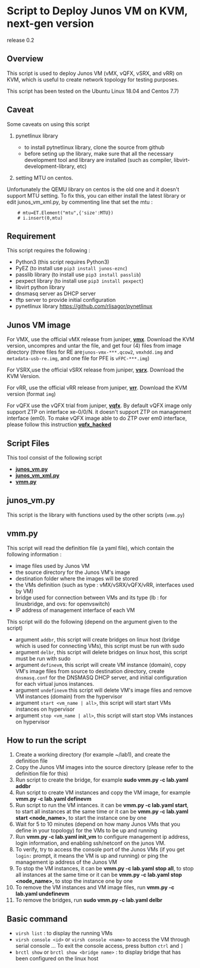 # Script to Deploy Junos VM on KVM, next-gen version
release 0.2

## Overview
This script is used to deploy Junos VM (vMX, vQFX, vSRX, and vRR) on KVM, which is useful to create network topology for testing purposes.

This script has been tested on the Ubuntu Linux 18.04 and Centos 7.7)

## Caveat
Some caveats on using this script
1. pynetlinux library
	- to install pytnetlinux library, clone the source from github
	- before seting up the library, make sure that all the necessary development tool and library are installed (such as compiler, libvirt-development-library, etc)

2. setting MTU on centos.

Unfortunately the QEMU library on centos is the old one and it doesn't support MTU setting.
To fix this, you can either install the latest library or edit junos_vm_xml.py, by commenting line that set the mtu :

		# mtu=ET.Element("mtu",{'size':MTU})
		# i.insert(0,mtu)

## Requirement
This script requires the following :
- Python3 (this script requires Python3)
- PyEZ (to install use `pip3 install junos-eznc`)
- passlib library (to install use `pip3 install passlib`)
- pexpect library (to install use `pip3 install pexpect`)
- libvirt python library
- dnsmasq server as DHCP server
- tftp server to provide initial configuration
- pynetlinux library https://github.com/rlisagor/pynetlinux

## Junos VM image
For VMX, use the official vMX release from juniper, **[vmx](http://www.juniper.net/support/downloads/?p=vmx#sw)**. Download the KVM version, uncompres and untar the file, and get four (4) files from image directory (three files for RE are`junos-vmx-***.qcow2`, `vmxhdd.img` and `metadata-usb-re.img`, and one file for PFE is `vFPC-***.img`)

For VSRX,use the official vSRX release from juniper, **[vsrx](http://www.juniper.net/support/downloads/?p=vsrx#sw)**. Download the KVM Version.

For vRR, use the official vRR release from juniper, **[vrr](http://www.juniper.net/support/downloads/?p=vrr#sw)**. Download the KVM version (format `img`)

For vQFX use the vQFX trial from juniper, **[vqfx](http://www.juniper.net/support/downloads/?p=vqfxeval#sw)**.
By default vQFX image only support ZTP on interface xe-0/0/N. it doesn't support ZTP on management interface (em0). To make vQFX image able to do ZTP over em0 interface, please follow this instruction **[vqfx_hacked](vqfx_hacked.md)**


## Script Files

This tool consist of the following script
- **[junos_vm.py](junos_vm.py)**
- **[junos_vm_xml.py](junos_vm_xml.py)**
- **[vmm.py](vmm.py)**

## junos_vm.py
This script is the library with functions used by the other scripts (`vmm.py`)

## vmm.py
This script will read the definition file (a yaml file), which contain the following information :
- image files used by Junos VM
- the source directory for the Junos VM's image
- destination folder where the images will be stored
- the VMs definition (such as type : vMX/vSRX/vQFX/vRR, interfaces used by VM)
- bridge used for connection between VMs and its type (lb : for linuxbridge, and ovs: for openvswitch)
- IP address of management interface of each VM


This script will do the following (depend on the argument given to the script)
- argument `addbr`,  this script will create bridges on linux host (bridge which is used for connecting VMs), this script must be run with sudo
- argument `delbr`, this script will delete bridges on linux host, this script must be run with sudo
- argument `definevm`, this script will create VM instance (domain), copy VM's image files from source to destination directory, create `dnsmasq.conf` for the DNSMASQ DHCP server, and initial configuration for each virtual junos instances. 
- argument `undefinevm` this script will delete VM's image files and remove VM instances (domain) from the hypervisor
- argument `start <vm_name | all>`, this script will start start VMs instances on hypervisor
- argument `stop <vm_name | all>`, this script will start stop VMs instances on hypervisor

## How to run the script
1. Create a working directory (for example ~/lab1), and create the definition file 
2. Copy the Junos VM images into the source directory (please refer to the definition file for this)
3. Run script to create the bridge, for example **sudo vmm.py -c lab.yaml addbr**
4. Run script to create VM instances and copy the VM image, for example **vmm.py -c lab.yaml definevm**
5. Run script to run the VM intances. it can be **vmm.py -c lab.yaml start**, to start all instances at the same time or it can be **vmm.py -c lab.yaml start <node_name>**, to start the instance one by one
6. Wait for 5 to 10 minutes (depend on how many Junos VMs that you define in your topology) for the VMs to be up and running
7. Run **vmm.py -c lab.yaml init_vm** to configure management ip address, login information, and enabling ssh/netconf on the junos VM.
8. To verify, try to access the console port of the Junos VMs (if you get `login:` prompt, it means the VM is up and running) or ping the management ip address of the Junos VM
9. To stop the VM instances,  it can be **vmm.py -c lab.yaml stop all**, to stop all instances at the same time or it can be **vmm.py -c lab.yaml stop <node_name>**, to stop the instance one by one
19. To remove the VM instances and VM image files, run **vmm.py -c lab.yaml undefinevm**
11. To remove the bridges, run **sudo vmm.py -c lab.yaml delbr**


## Basic command
- `virsh list` : to display the running VMs
- `virsh console <id>` or `virsh console <name>` to access the VM through serial console ... To exit the console access, press button `ctrl` and  `]`
- `brctl show` or `brctl show <bridge name>` : to display bridge that has been configured on the linux host


